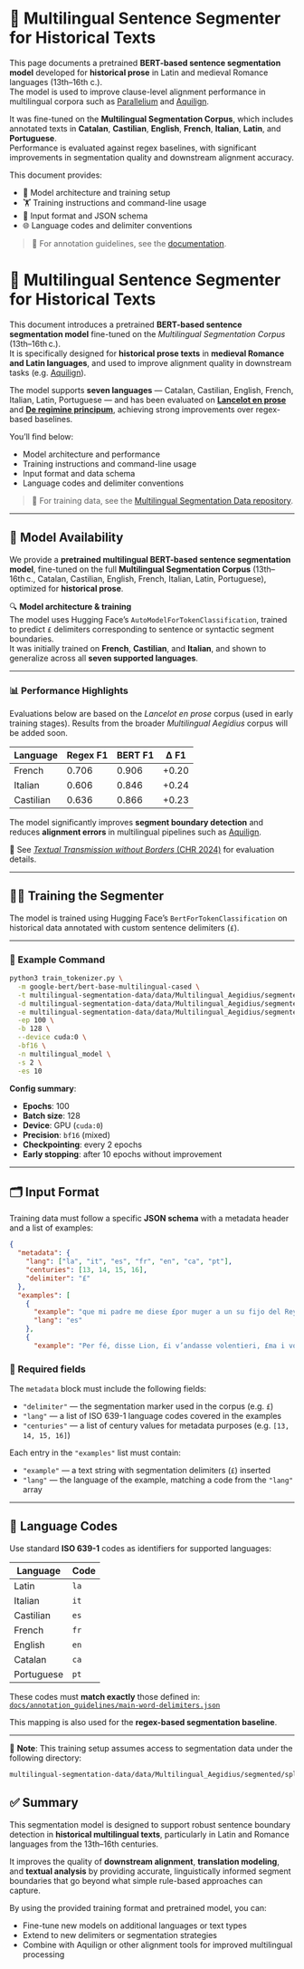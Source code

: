 # 🧠 Multilingual Sentence Segmenter for Historical Texts

This page documents a pretrained **BERT-based sentence segmentation model** developed for **historical prose** in Latin and medieval Romance languages (13th–16th c.).  
The model is used to improve clause-level alignment performance in multilingual corpora such as [Parallelium](https://github.com/ProMeText/parallelium-scriptures-alignment-dataset) and [Aquilign](https://github.com/ProMeText/Aquilign).

It was fine-tuned on the **Multilingual Segmentation Corpus**, which includes annotated texts in **Catalan**, **Castilian**, **English**, **French**, **Italian**, **Latin**, and **Portuguese**.  
Performance is evaluated against regex baselines, with significant improvements in segmentation quality and downstream alignment accuracy.

This document provides:

- 🔧 Model architecture and training setup  
- 🏋️ Training instructions and command-line usage  
- 📁 Input format and JSON schema  
- 🌐 Language codes and delimiter conventions

> 📎 For annotation guidelines, see the [documentation]((https://github.com/carolisteia/multilingual-segmentation-dataset/tree/main/docs/annotation_guidelines)).

# 🧠 Multilingual Sentence Segmenter for Historical Texts

This document introduces a pretrained **BERT-based sentence segmentation model** fine-tuned on the *Multilingual Segmentation Corpus* (13th–16th c.).  
It is specifically designed for **historical prose texts** in **medieval Romance and Latin languages**, and used to improve alignment quality in downstream tasks (e.g. [Aquilign](https://github.com/ProMeText/Aquilign)).

The model supports **seven languages** — Catalan, Castilian, English, French, Italian, Latin, Portuguese — and has been evaluated on **[Lancelot en prose](https://github.com/carolisteia/lancelot-par-maints-langages)** and **[De regimine principum](https://github.com/ProMeText/Multilingual_Aegidius)**, achieving strong improvements over regex-based baselines.

You’ll find below:

- Model architecture and performance  
- Training instructions and command-line usage  
- Input format and data schema  
- Language codes and delimiter conventions

> 📎 For training data, see the [Multilingual Segmentation Data repository](https://github.com/carolisteia/multilingual-segmentation-dataset/tree/main/data).

---

## 🧠 Model Availability

We provide a **pretrained multilingual BERT-based sentence segmentation model**, fine-tuned on the full **Multilingual Segmentation Corpus** (13th–16th c., Catalan, Castilian, English, French, Italian, Latin, Portuguese), optimized for **historical prose**.

🔍 **Model architecture & training**  
The model uses Hugging Face’s `AutoModelForTokenClassification`, trained to predict `£` delimiters corresponding to sentence or syntactic segment boundaries.  
It was initially trained on **French**, **Castilian**, and **Italian**, and shown to generalize across all **seven supported languages**.

---

### 📊 Performance Highlights

Evaluations below are based on the *Lancelot en prose* corpus (used in early training stages). Results from the broader *Multilingual Aegidius* corpus will be added soon.

| Language   | Regex F1 | BERT F1 | Δ F1 |
|------------|----------|---------|------|
| French     | 0.706    | 0.906   | +0.20 |
| Italian    | 0.606    | 0.846   | +0.24 |
| Castilian  | 0.636    | 0.866   | +0.23 |

The model significantly improves **segment boundary detection** and reduces **alignment errors** in multilingual pipelines such as [Aquilign](https://github.com/ProMeText/Aquilign).

📄 See [*Textual Transmission without Borders* (CHR 2024)](https://ceur-ws.org/Vol-3834/paper104.pdf) for evaluation details.

---

## 🏋️‍♀️ Training the Segmenter

The model is trained using Hugging Face’s `BertForTokenClassification` on historical data annotated with custom sentence delimiters (`£`).

---

### 🔧 Example Command

```bash
python3 train_tokenizer.py \
  -m google-bert/bert-base-multilingual-cased \
  -t multilingual-segmentation-data/data/Multilingual_Aegidius/segmented/split/multilingual/train.json \
  -d multilingual-segmentation-data/data/Multilingual_Aegidius/segmented/split/multilingual/dev.json \
  -e multilingual-segmentation-data/data/Multilingual_Aegidius/segmented/split/multilingual/test.json \
  -ep 100 \
  -b 128 \
  --device cuda:0 \
  -bf16 \
  -n multilingual_model \
  -s 2 \
  -es 10
```
**Config summary**:

- **Epochs**: 100  
- **Batch size**: 128  
- **Device**: GPU (`cuda:0`)  
- **Precision**: `bf16` (mixed)  
- **Checkpointing**: every 2 epochs  
- **Early stopping**: after 10 epochs without improvement

---

## 🗂 Input Format

Training data must follow a specific **JSON schema** with a metadata header and a list of examples:

```json
{
  "metadata": {
    "lang": ["la", "it", "es", "fr", "en", "ca", "pt"],
    "centuries": [13, 14, 15, 16],
    "delimiter": "£"
  },
  "examples": [
    {
      "example": "que mi padre me diese £por muger a un su fijo del Rey",
      "lang": "es"
    },
    {
      "example": "Per fé, disse Lion, £i v’andasse volentieri, £ma i vo vegg

```

### 🔑 Required fields

The `metadata` block must include the following fields:

- `"delimiter"` — the segmentation marker used in the corpus (e.g. `£`)
- `"lang"` — a list of ISO 639-1 language codes covered in the examples
- `"centuries"` — a list of century values for metadata purposes (e.g. `[13, 14, 15, 16]`)

Each entry in the `"examples"` list must contain:

- `"example"` — a text string with segmentation delimiters (`£`) inserted
- `"lang"` — the language of the example, matching a code from the `"lang"` array

---

## 📌 Language Codes

Use standard **ISO 639-1** codes as identifiers for supported languages:

| Language    | Code |
|-------------|------|
| Latin       | `la` |
| Italian     | `it` |
| Castilian   | `es` |
| French      | `fr` |
| English     | `en` |
| Catalan     | `ca` |
| Portuguese  | `pt` |

These codes must **match exactly** those defined in:  
[`docs/annotation_guidelines/main-word-delimiters.json`](https://github.com/carolisteia/multilingual-segmentation-data/blob/main/docs/annotation_guidelines/main-word-delimiters.json)

This mapping is also used for the **regex-based segmentation baseline**.

---

📎 **Note**: This training setup assumes access to segmentation data under the following directory:

```bash
multilingual-segmentation-data/data/Multilingual_Aegidius/segmented/split/
```

## ✅ Summary

This segmentation model is designed to support robust sentence boundary detection in **historical multilingual texts**, particularly in Latin and Romance languages from the 13th–16th centuries.

It improves the quality of **downstream alignment**, **translation modeling**, and **textual analysis** by providing accurate, linguistically informed segment boundaries that go beyond what simple rule-based approaches can capture.

By using the provided training format and pretrained model, you can:

- Fine-tune new models on additional languages or text types  
- Extend to new delimiters or segmentation strategies  
- Combine with Aquilign or other alignment tools for improved multilingual processing



